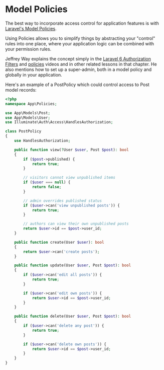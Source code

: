 # Model Policies

The best way to incorporate access control for application features is with [Laravel's Model Policies](https://laravel.com/docs/authorization#creating-policies).

Using Policies allows you to simplify things by abstracting your "control" rules into one place, where your application logic can be combined with your permission rules.

Jeffrey Way explains the concept simply in the [Laravel 6 Authorization Filters](https://laracasts.com/series/laravel-6-from-scratch/episodes/51) and [policies](https://laracasts.com/series/laravel-6-from-scratch/episodes/63) videos and in other related lessons in that chapter. He also mentions how to set up a super-admin, both in a model policy and globally in your application.

Here's an example of a PostPolicy which could control access to Post model records:
```php
<?php
namespace App\Policies;

use App\Models\Post;
use App\Models\User;
use Illuminate\Auth\Access\HandlesAuthorization;

class PostPolicy
{
    use HandlesAuthorization;

    public function view(?User $user, Post $post): bool
    {
        if ($post->published) {
            return true;
        }

        // visitors cannot view unpublished items
        if ($user === null) {
            return false;
        }

        // admin overrides published status
        if ($user->can('view unpublished posts')) {
            return true;
        }

        // authors can view their own unpublished posts
        return $user->id == $post->user_id;
    }

    public function create(User $user): bool
    {
        return $user->can('create posts');
    }

    public function update(User $user, Post $post): bool
    {
        if ($user->can('edit all posts')) {
            return true;
        }

        if ($user->can('edit own posts')) {
            return $user->id == $post->user_id;
        }
    }

    public function delete(User $user, Post $post): bool
    {
        if ($user->can('delete any post')) {
            return true;
        }

        if ($user->can('delete own posts')) {
            return $user->id == $post->user_id;
        }
    }
}
```
